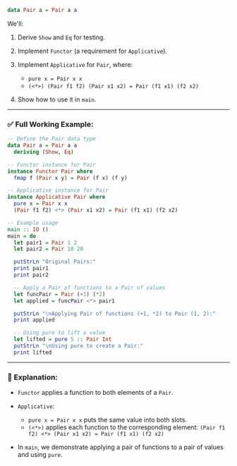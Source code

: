 
```haskell
data Pair a = Pair a a
```

We'll:

1. Derive `Show` and `Eq` for testing.
2. Implement `Functor` (a requirement for `Applicative`).
3. Implement `Applicative` for `Pair`, where:

   * `pure x = Pair x x`
   * `(<*>) (Pair f1 f2) (Pair x1 x2) = Pair (f1 x1) (f2 x2)`
4. Show how to use it in `main`.

---

### ✅ Full Working Example:

```haskell
-- Define the Pair data type
data Pair a = Pair a a
  deriving (Show, Eq)

-- Functor instance for Pair
instance Functor Pair where
  fmap f (Pair x y) = Pair (f x) (f y)

-- Applicative instance for Pair
instance Applicative Pair where
  pure x = Pair x x
  (Pair f1 f2) <*> (Pair x1 x2) = Pair (f1 x1) (f2 x2)

-- Example usage
main :: IO ()
main = do
  let pair1 = Pair 1 2
  let pair2 = Pair 10 20

  putStrLn "Original Pairs:"
  print pair1
  print pair2

  -- Apply a Pair of functions to a Pair of values
  let funcPair = Pair (+1) (*2)
  let applied = funcPair <*> pair1

  putStrLn "\nApplying Pair of functions (+1, *2) to Pair (1, 2):"
  print applied

  -- Using pure to lift a value
  let lifted = pure 5 :: Pair Int
  putStrLn "\nUsing pure to create a Pair:"
  print lifted
```

---

### 📘 Explanation:

* `Functor` applies a function to both elements of a `Pair`.
* `Applicative`:

  * `pure x = Pair x x` puts the same value into both slots.
  * `(<*>)` applies each function to the corresponding element:
    `(Pair f1 f2) <*> (Pair x1 x2) = Pair (f1 x1) (f2 x2)`
* In `main`, we demonstrate applying a pair of functions to a pair of values and using `pure`.

